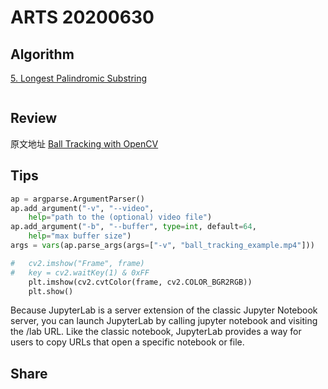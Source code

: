 # ARTS 20200630

## Algorithm

[5. Longest Palindromic Substring](https://leetcode-cn.com/problems/longest-palindromic-substring/)

```python
```

## Review

原文地址 [Ball Tracking with OpenCV](https://www.pyimagesearch.com/2015/09/14/ball-tracking-with-opencv/)

## Tips

```python
ap = argparse.ArgumentParser()
ap.add_argument("-v", "--video",
	help="path to the (optional) video file")
ap.add_argument("-b", "--buffer", type=int, default=64,
	help="max buffer size")
args = vars(ap.parse_args(args=["-v", "ball_tracking_example.mp4"]))
```

```python
# 	cv2.imshow("Frame", frame)
# 	key = cv2.waitKey(1) & 0xFF
	plt.imshow(cv2.cvtColor(frame, cv2.COLOR_BGR2RGB))
	plt.show()
```

Because JupyterLab is a server extension of the classic Jupyter Notebook server, you can launch JupyterLab by calling jupyter notebook and visiting the /lab URL. Like the classic notebook, JupyterLab provides a way for users to copy URLs that open a specific notebook or file.

## Share
